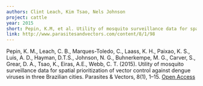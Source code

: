 ```yaml
---
authors: Clint Leach, Kim Tsao, Nels Johnson
project: cattle
year: 2015
short: Pepin, K.M, et al. Utility of mosquito surveillance data for spatial prioritization of vector control against dengue viruses in three Brazilian Cities.  Parasites & Vectors, 8(1), 1-15. 
link: http://www.parasitesandvectors.com/content/8/1/98
---
```


Pepin, K. M., Leach, C. B., Marques-Toledo, C., Laass, K. H., Paixao, K. S., Luis, A. D., Hayman, D.T.S., Johnson, N. G., Buhnerkempe, M. G., Carver, S., Grear, D. A., Tsao, K., Eiras, A.E., Webb, C. T. (2015). Utility of mosquito surveillance data for spatial prioritization of vector control against dengue viruses in three Brazilian cities. Parasites & Vectors, 8(1), 1–15. [Open Access](http://www.parasitesandvectors.com/content/8/1/98)
